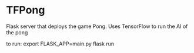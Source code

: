 # TFPong
Flask server that deploys the game Pong. Uses TensorFlow to run the AI of the pong

to run:
export FLASK_APP=main.py
flask run
